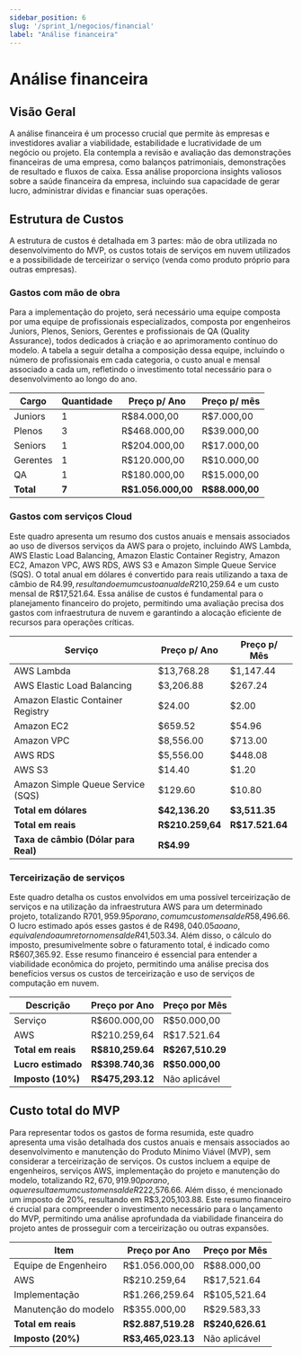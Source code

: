 ```yaml
---
sidebar_position: 6
slug: '/sprint_1/negocios/financial'
label: "Análise financeira"
---
```


# Análise financeira

## Visão Geral

A análise financeira é um processo crucial que permite às empresas e investidores avaliar a viabilidade, estabilidade e lucratividade de um negócio ou projeto. Ela contempla a revisão e avaliação das demonstrações financeiras de uma empresa, como balanços patrimoniais, demonstrações de resultado e fluxos de caixa. Essa análise proporciona insights valiosos sobre a saúde financeira da empresa, incluindo sua capacidade de gerar lucro, administrar dívidas e financiar suas operações.

## Estrutura de Custos

A estrutura de custos é detalhada em 3 partes: mão de obra utilizada no desenvolvimento do MVP, os custos totais de serviços em nuvem utilizados e a possibilidade de terceirizar o serviço (venda como produto próprio para outras empresas).

### Gastos com mão de obra

Para a implementação do projeto, será necessário uma equipe composta por uma equipe de profissionais especializados, composta por engenheiros Juniors, Plenos, Seniors, Gerentes e profissionais de QA (Quality Assurance), todos dedicados à criação e ao aprimoramento contínuo do modelo. A tabela a seguir detalha a composição dessa equipe, incluindo o número de profissionais em cada categoria, o custo anual e mensal associado a cada um, refletindo o investimento total necessário para o desenvolvimento ao longo do ano.

| Cargo     | Quantidade | Preço p/ Ano   | Preço p/ mês |
|-----------|------------|----------------|--------------|
| Juniors   | 1          | R$84.000,00    | R$7.000,00   |
| Plenos    | 3          | R$468.000,00   | R$39.000,00  |
| Seniors   | 1          | R$204.000,00   | R$17.000,00  |
| Gerentes  | 1          | R$120.000,00   | R$10.000,00  |
| QA        | 1          | R$180.000,00   | R$15.000,00  |
| **Total** | **7**      | **R$1.056.000,00** | **R$88.000,00** |

### Gastos com serviços Cloud

Este quadro apresenta um resumo dos custos anuais e mensais associados ao uso de diversos serviços da AWS para o projeto, incluindo AWS Lambda, AWS Elastic Load Balancing, Amazon Elastic Container Registry, Amazon EC2, Amazon VPC, AWS RDS, AWS S3 e Amazon Simple Queue Service (SQS). O total anual em dólares é convertido para reais utilizando a taxa de câmbio de R$4.99, resultando em um custo anual de R$210,259.64 e um custo mensal de R$17,521.64. Essa análise de custos é fundamental para o planejamento financeiro do projeto, permitindo uma avaliação precisa dos gastos com infraestrutura de nuvem e garantindo a alocação eficiente de recursos para operações críticas.

| Serviço                             | Preço p/ Ano   | Preço p/ Mês  |
|-------------------------------------|----------------|----------------|
| AWS Lambda                          | $13,768.28     | $1,147.44      |
| AWS Elastic Load Balancing          | $3,206.88      | $267.24        |
| Amazon Elastic Container Registry   | $24.00         | $2.00          |
| Amazon EC2                          | $659.52        | $54.96         |
| Amazon VPC                          | $8,556.00      | $713.00        |
| AWS RDS                             | $5,556.00      | $448.08        |
| AWS S3                              | $14.40         | $1.20          |
| Amazon Simple Queue Service (SQS)   | $129.60        | $10.80         |
| **Total em dólares**                | **$42,136.20** | **$3,511.35**  |
| **Total em reais**                  | **R$210.259,64**|**R$17.521.64**|
| **Taxa de câmbio (Dólar para Real)**| **R$4.99**     |                |

### Terceirização de serviços

Este quadro detalha os custos envolvidos em uma possível terceirização de serviços e na utilização da infraestrutura AWS para um determinado projeto, totalizando R$701,959.95 por ano, com um custo mensal de R$58,496.66. O lucro estimado após esses gastos é de R$498,040.05 ao ano, equivalendo a um retorno mensal de R$41,503.34. Além disso, o cálculo do imposto, presumivelmente sobre o faturamento total, é indicado como R$607,365.92. Esse resumo financeiro é essencial para entender a viabilidade econômica do projeto, permitindo uma análise precisa dos benefícios versus os custos de terceirização e uso de serviços de computação em nuvem.

| Descrição                | Preço por Ano   | Preço por Mês |
|--------------------------|-----------------|---------------|
| Serviço                  | R$600.000,00    | R$50.000,00   |
| AWS                      | R$210.259,64    | R$17.521.64    |
| **Total em reais**       | **R$810,259.64**| **R$267,510.29**|
| **Lucro estimado**       | **R$398.740,36**| **R$50.000,00**|
| **Imposto (10%)**        | **R$475,293.12**| Não aplicável |

## Custo total do MVP

Para representar todos os gastos de forma resumida, este quadro apresenta uma visão detalhada dos custos anuais e mensais associados ao desenvolvimento e manutenção do Produto Mínimo Viável (MVP), sem considerar a terceirização de serviços. Os custos incluem a equipe de engenheiros, serviços AWS, implementação do projeto e manutenção do modelo, totalizando R$2,670,919.90 por ano, o que resulta em um custo mensal de R$222,576.66. Além disso, é mencionado um imposto de 20%, resultando em R$3,205,103.88. Este resumo financeiro é crucial para compreender o investimento necessário para o lançamento do MVP, permitindo uma análise aprofundada da viabilidade financeira do projeto antes de prosseguir com a terceirização ou outras expansões.

| Item                   | Preço por Ano    | Preço por Mês  |
|------------------------|------------------|----------------|
| Equipe de Engenheiro   | R$1.056.000,00   | R$88.000,00    |
| AWS                    | R$210.259,64     | R$17,521.64     |
| Implementação          | R$1.266,259.64   | R$105,521.64    |
| Manutenção do modelo   | R$355.000,00     | R$29.583,33    |
| **Total em reais**     | **R$2.887,519.28** | **R$240,626.61**|
| **Imposto (20%)**      | **R$3,465,023.13**| Não aplicável  |

